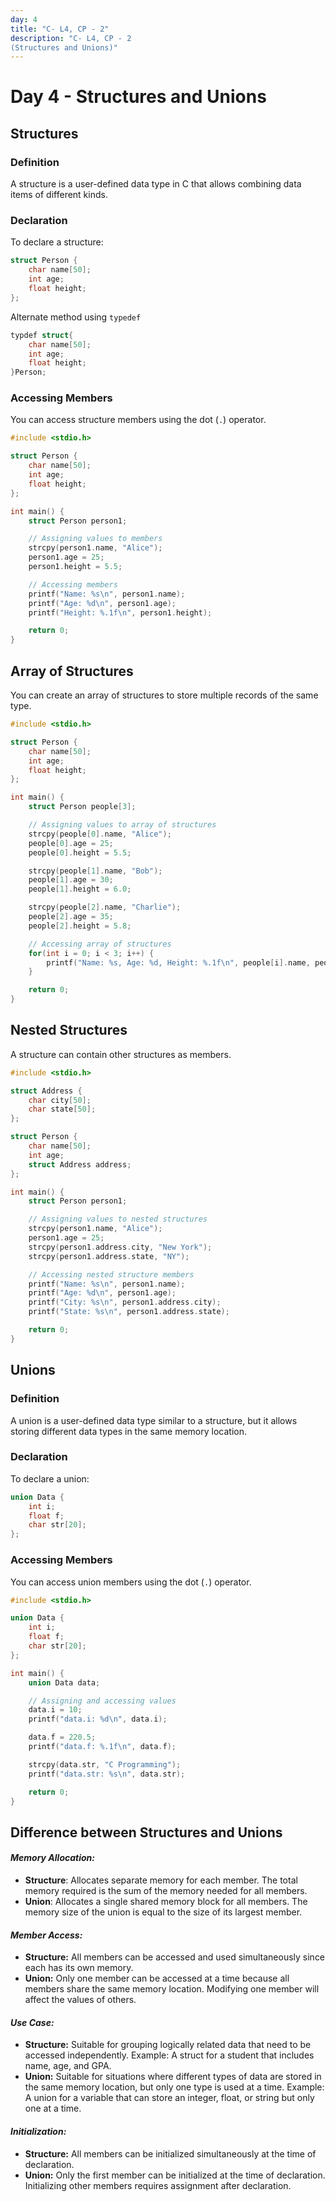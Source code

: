 ```yaml
---
day: 4
title: "C- L4, CP - 2"
description: "C- L4, CP - 2
(Structures and Unions)"
---
```


# Day 4 - Structures and Unions

## Structures

### Definition
A structure is a user-defined data type in C that allows combining data items of different kinds.

### Declaration
To declare a structure:
```c
struct Person {
    char name[50];
    int age;
    float height;
};
```
Alternate method using `typedef`
```c
typdef struct{
    char name[50];
    int age;
    float height;
}Person;
```
### Accessing Members
You can access structure members using the dot (`.`) operator.
```c
#include <stdio.h>

struct Person {
    char name[50];
    int age;
    float height;
};

int main() {
    struct Person person1;

    // Assigning values to members
    strcpy(person1.name, "Alice");
    person1.age = 25;
    person1.height = 5.5;

    // Accessing members
    printf("Name: %s\n", person1.name);
    printf("Age: %d\n", person1.age);
    printf("Height: %.1f\n", person1.height);

    return 0;
}
```

## Array of Structures
You can create an array of structures to store multiple records of the same type.
```c
#include <stdio.h>

struct Person {
    char name[50];
    int age;
    float height;
};

int main() {
    struct Person people[3];

    // Assigning values to array of structures
    strcpy(people[0].name, "Alice");
    people[0].age = 25;
    people[0].height = 5.5;

    strcpy(people[1].name, "Bob");
    people[1].age = 30;
    people[1].height = 6.0;

    strcpy(people[2].name, "Charlie");
    people[2].age = 35;
    people[2].height = 5.8;

    // Accessing array of structures
    for(int i = 0; i < 3; i++) {
        printf("Name: %s, Age: %d, Height: %.1f\n", people[i].name, people[i].age, people[i].height);
    }

    return 0;
}
```

## Nested Structures
A structure can contain other structures as members.
```c
#include <stdio.h>

struct Address {
    char city[50];
    char state[50];
};

struct Person {
    char name[50];
    int age;
    struct Address address;
};

int main() {
    struct Person person1;

    // Assigning values to nested structures
    strcpy(person1.name, "Alice");
    person1.age = 25;
    strcpy(person1.address.city, "New York");
    strcpy(person1.address.state, "NY");

    // Accessing nested structure members
    printf("Name: %s\n", person1.name);
    printf("Age: %d\n", person1.age);
    printf("City: %s\n", person1.address.city);
    printf("State: %s\n", person1.address.state);

    return 0;
}
```

## Unions

### Definition
A union is a user-defined data type similar to a structure, but it allows storing different data types in the same memory location.

### Declaration
To declare a union:
```c
union Data {
    int i;
    float f;
    char str[20];
};
```

### Accessing Members
You can access union members using the dot (`.`) operator.
```c
#include <stdio.h>

union Data {
    int i;
    float f;
    char str[20];
};

int main() {
    union Data data;

    // Assigning and accessing values
    data.i = 10;
    printf("data.i: %d\n", data.i);

    data.f = 220.5;
    printf("data.f: %.1f\n", data.f);

    strcpy(data.str, "C Programming");
    printf("data.str: %s\n", data.str);

    return 0;
}
```

## Difference between Structures and Unions

#### *Memory Allocation:*

 - **Structure**: Allocates separate memory for each member. The total memory required is the sum of the memory needed for all members.
 - **Union**: Allocates a single shared memory block for all members. The memory size of the union is equal to the size of its largest member.
#### *Member Access:*

- **Structure:** All members can be accessed and used simultaneously since each has its own memory.
- **Union:** Only one member can be accessed at a time because all members share the same memory location. Modifying one member will affect the values of others.
#### *Use Case:*  

- **Structure:** Suitable for grouping logically related data that need to be accessed independently. Example: A struct for a student that includes name, age, and GPA.
- **Union:** Suitable for situations where different types of data are stored in the same memory location, but only one type is used at a time. Example: A union for a variable that can store an integer, float, or string but only one at a time.
#### *Initialization:*
- **Structure:** All members can be initialized simultaneously at the time of declaration.
- **Union:** Only the first member can be initialized at the time of declaration. Initializing other members requires assignment after declaration.